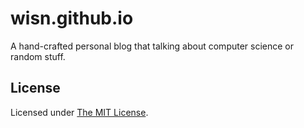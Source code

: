 # wisn.github.io

A hand-crafted personal blog that talking about computer science or random
stuff.

## License

Licensed under [The MIT License](LICENSE).

